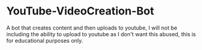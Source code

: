 # YouTube-VideoCreation-Bot
A bot that creates content and then uploads to youtube, I will not be including the ability to upload to youtube as I don't want this abused, this is for educational purposes only.
